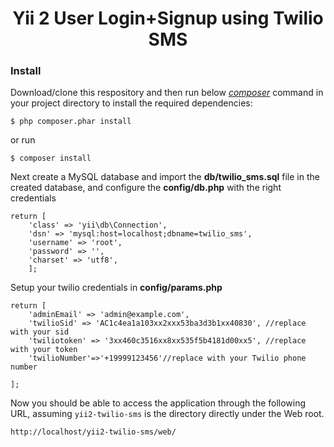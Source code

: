 <h1 align="center">
   Yii 2 User Login+Signup using Twilio SMS
</h1>


### Install

Download/clone this respository and then run below <a href="https://getcomposer.org/">*composer*</a> command in your project directory to install the required dependencies:

```
$ php composer.phar install
```

or run

```
$ composer install
```

<p> Next create a MySQL database and import the <b>db/twilio_sms.sql</b> file in the created database, and configure the <b>config/db.php</b> with the right credentials</p>

```
return [
    'class' => 'yii\db\Connection',
    'dsn' => 'mysql:host=localhost;dbname=twilio_sms',
    'username' => 'root',
    'password' => '',
    'charset' => 'utf8',
    ];
```


<p> Setup your twilio credentials in <b>config/params.php</b></p>

```
return [
    'adminEmail' => 'admin@example.com',
    'twilioSid' => 'AC1c4ea1a103xx2xxx53ba3d3b1xx40830', //replace with your sid
    'twiliotoken' => '3xx460c3516xx8xx535f5b4181d00xx5', //replace with your token
    'twilioNumber'=>'+19999123456'//replace with your Twilio phone number
    
];
```

Now you should be able to access the application through the following URL, assuming `yii2-twilio-sms`
 is the directory directly under the Web root.

~~~
http://localhost/yii2-twilio-sms/web/
~~~
